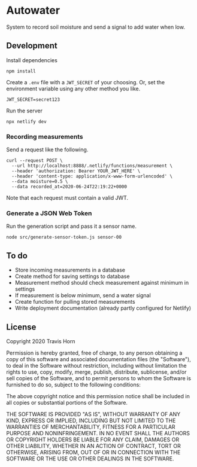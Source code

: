 # Autowater

System to record soil moisture and send a signal to add water when low.

## Development

Install dependencies

```
npm install
```

Create a `.env` file with a `JWT_SECRET` of your choosing. Or, set the
environment variable using any other method you like.

```
JWT_SECRET=secret123
```

Run the server

```
npx netlify dev
```

### Recording measurements

Send a request like the following.

```
curl --request POST \
  --url http://localhost:8888/.netlify/functions/measurement \
  --header 'authorization: Bearer YOUR_JWT_HERE' \
  --header 'content-type: application/x-www-form-urlencoded' \
  --data moisture=0.5 \
  --data recorded_at=2020-06-24T22:19:22+0000
```

Note that each request must contain a valid JWT.

### Generate a JSON Web Token

Run the generation script and pass it a sensor name.

```
node src/generate-sensor-token.js sensor-00
```

## To do

- Store incoming measurements in a database
- Create method for saving settings to database
- Measurement method should check measurement against minimum in settings
- If measurement is below minimum, send a water signal
- Create function for pulling stored measurements
- Write deployment documentation (already partly configured for Netlify)

## License

Copyright 2020 Travis Horn

Permission is hereby granted, free of charge, to any person obtaining a copy of
this software and associated documentation files (the "Software"), to deal in
the Software without restriction, including without limitation the rights to
use, copy, modify, merge, publish, distribute, sublicense, and/or sell copies of
the Software, and to permit persons to whom the Software is furnished to do so,
subject to the following conditions:

The above copyright notice and this permission notice shall be included in all
copies or substantial portions of the Software.

THE SOFTWARE IS PROVIDED "AS IS", WITHOUT WARRANTY OF ANY KIND, EXPRESS OR
IMPLIED, INCLUDING BUT NOT LIMITED TO THE WARRANTIES OF MERCHANTABILITY, FITNESS
FOR A PARTICULAR PURPOSE AND NONINFRINGEMENT. IN NO EVENT SHALL THE AUTHORS OR
COPYRIGHT HOLDERS BE LIABLE FOR ANY CLAIM, DAMAGES OR OTHER LIABILITY, WHETHER
IN AN ACTION OF CONTRACT, TORT OR OTHERWISE, ARISING FROM, OUT OF OR IN
CONNECTION WITH THE SOFTWARE OR THE USE OR OTHER DEALINGS IN THE SOFTWARE.
